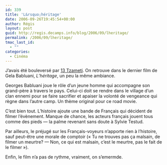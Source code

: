```yaml
---
id: 339
title: 'L&rsquo;héritage'
date: 2006-09-26T19:45:54+00:00
author: Régis
layout: post
guid: http://regis.decamps.info/blog/2006/09/lheritage/
permalink: /2006/09/lheritage/
tmac_last_id:
  - ""
categories:
  - Cinéma
---
```

J&rsquo;avais été bouleversé par [13 Tzameti](http://www.allocine.fr/film/fichefilm_gen_cfilm=61514.html). On retrouve dans le dernier film de Gela Babluani, _L&rsquo;héritage_, un peu la même ambiance.

Georges Babluani joue le rôle d&rsquo;un jeune homme qui accompagne son grand-père à travers le pays. Celui-ci doit se rendre dans le village d&rsquo;un clan ennemi pour se faire sacrifier et apaiser la volonté de vengeance qui règne dans l&rsquo;autre camp. Un thème original pour ce road movie.

C&rsquo;est bien tout. L&rsquo;histoire ajoute une bande de Français qui décident de filmer l&rsquo;évènement. Manque de chance, les acteurs français jouent tous comme des pieds &#8212; la palme revenant sans doute à Sylvie Testud.

Par ailleurs, le préjugé sur les Français-voyeurs n&rsquo;apporte rien à l&rsquo;histoire, sauf peut-être une morale de comptoir (« Tu ne trouves pas ça malsain, de filmer un meurtre? &#8212; Non, ce qui est malsain, c&rsquo;est le meurtre, pas le fait de le filmer »).

Enfin, le film n&rsquo;a pas de rythme, vraiment, on s&#8217;emermde.